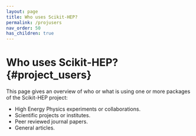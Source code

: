```yaml
---
layout: page
title: Who uses Scikit-HEP?
permalink: /projusers
nav_order: 50
has_children: true
---
```


Who uses Scikit-HEP? {#project_users}
====================

This page gives an overview of who or what is using one or more packages
of the Scikit-HEP project:

- High Energy Physics experiments or collaborations.
- Scientific projects or institutes.
- Peer reviewed journal papers.
- General articles. 
